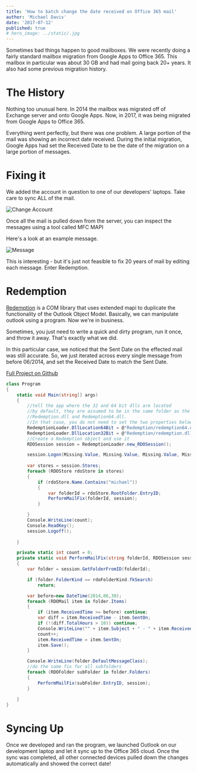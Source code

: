 ```yaml
---
title: 'How to batch change the date received on Office 365 mail'
author: 'Michael Davis'
date: '2017-07-12'
published: true
# hero_image: ../static/.jpg
---
```

Sometimes bad things happen to good mailboxes. We were recently doing a fairly standard mailbox migration from Google Apps to Office 365. This mailbox in particular was about 30 GB and had mail going back 20+ years. It also had some previous migration history.

# The History
Nothing too unusual here. In 2014 the mailbox was migrated off of Exchange server and onto Google Apps. Now, in 2017, it was being migrated from Google Apps to Office 365.

Everything went perfectly, but there was one problem. A large portion of the mail was showing an incorrect date received. During the initial migration, Google Apps had set the Received Date to be the date of the migration on a large portion of messages.

# Fixing it
We added the account in question to one of our developers' laptops. Take care to sync ALL of the mail.

![Change Account](/static/redemption/redemption1.png)

Once all the mail is pulled down from the server, you can inspect the messages using a tool called MFC MAPI

Here's a look at an example message.

![Message](/static/redemption/redemption2.png)

This is interesting - but it's just not feasible to fix 20 years of mail by editing each message. Enter Redemption.

# Redemption
[Redemption](http://www.dimastr.com/redemption/home.htm) is a COM library that uses extended mapi to duplicate the functionality of the Outlook Object Model. Basically, we can manipulate outlook using a program. Now we're in business.

Sometimes, you just need to write a quick and dirty program, run it once, and throw it away. That's exactly what we did.

In this particular case, we noticed that the Sent Date on the effected mail was still accurate. So, we just iterated across every single message from before 06/2014, and set the Received Date to match the Sent Date.

[Full Project on Github](https://github.com/michaelwda/MAPIReader)

```C#
class Program
{
    static void Main(string[] args)
    {
        //tell the app where the 32 and 64 bit dlls are located
        //by default, they are assumed to be in the same folder as the current assembly and be named
        //Redemption.dll and Redemption64.dll.
        //In that case, you do not need to set the two properties below
        RedemptionLoader.DllLocation64Bit = @"Redemption/redemption64.dll";
        RedemptionLoader.DllLocation32Bit = @"Redemption/redemption.dll";
        //Create a Redemption object and use it
        RDOSession session = RedemptionLoader.new_RDOSession();

        session.Logon(Missing.Value, Missing.Value, Missing.Value, Missing.Value, Missing.Value, Missing.Value);
        
        var stores = session.Stores;
        foreach (RDOStore rdoStore in stores)
        {
            if (rdoStore.Name.Contains("michael"))
            {
                var folderId = rdoStore.RootFolder.EntryID;
                PerformMailFix(folderId, session);
            }

        }
        Console.WriteLine(count);
        Console.ReadKey();
        session.Logoff();
        
    }

    private static int count = 0;
    private static void PerformMailFix(string folderId, RDOSession session)
    {
        var folder = session.GetFolderFromID(folderId);

        if (folder.FolderKind == rdoFolderKind.fkSearch)
            return;

        var before=new DateTime(2014,06,30);
        foreach (RDOMail item in folder.Items)
        {
            if (item.ReceivedTime >= before) continue;
            var diff = item.ReceivedTime - item.SentOn;
            if (!(diff.TotalHours > 10)) continue;
            Console.WriteLine("" + item.Subject + " - " + item.ReceivedTime + "    " + item.SentOn);
            count++;
            item.ReceivedTime = item.SentOn;
            item.Save();
        }

        Console.WriteLine(folder.DefaultMessageClass);
        //do the same fix for all subfolders
        foreach (RDOFolder subFolder in folder.Folders)
        {
            PerformMailFix(subFolder.EntryID, session);
        }
        
    }
}
```

# Syncing Up
Once we developed and ran the program, we launched Outlook on our development laptop and let it sync up to the Office 365 cloud. Once the sync was completed, all other connected devices pulled down the changes automatically and showed the correct date!